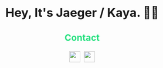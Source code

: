 
### <center><h1 align="center">Hey, It's Jaeger / Kaya. 👋🏻</h1></center>
### <div align="center" color="#26E07F"><font color="#26E07F"><h2>Contact</h2></font></div>
### <div align="center" style="margin-top:20px;"><a href="https://twitter.com/7AEGER_" target="_blank"><img src="https://img.icons8.com/android/24/26e07f/twitter.png"  width="30" height="30"/></a><a href="https://stackoverflow.com/users/14098917/jaeger-dvlp" target="_blank"><img src="https://img.icons8.com/metro/26/26e07f/stackoverflow.png" style="margin-left:10px;"  width="30" height="30"/> </div>



